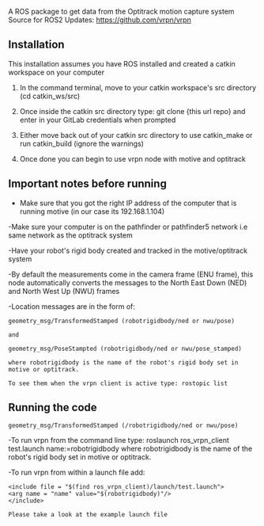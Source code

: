 A ROS package to get data from the Optitrack motion capture system
Source for ROS2 Updates: 
https://github.com/vrpn/vrpn 

Installation
------------

This installation assumes you have ROS installed and created a catkin workspace on your computer

1. In the command terminal, move to your catkin workspace's src directory (cd catkin_ws/src)

2. Once inside the catkin src directory type: git clone {this url repo}
	and enter in your GitLab credentials when prompted

3. Either move back out of your catkin src directory to use catkin_make or run catkin_build (ignore the warnings)

4. Once done you can begin to use vrpn node with motive and optitrack


Important notes before running
---------------

- Make sure that you got the right IP address of the computer that is running motive (in our case its 192.168.1.104)

-Make sure your computer is on the pathfinder or pathfinder5 network i.e same network as the optitrack system

-Have your robot's rigid body created and tracked in the motive/optitrack system

-By default the measurements come in the camera frame (ENU frame), this node automatically converts the messages to the  North East Down (NED) and North West Up (NWU) frames


-Location messages are in the form of:

	geometry_msg/TransformedStamped (robotrigidbody/ned or nwu/pose)

	and

	geometry_msg/PoseStampted (robotrigidbody/ned or nwu/pose_stamped)

	where robotrigidbody is the name of the robot's rigid body set in motive or optitrack.

	To see them when the vrpn client is active type: rostopic list


Running the code
----------------

	geometry_msg/TransformedStamped (/robotrigidbody/ned or nwu/pose)

-To run vrpn from the command line type: roslaunch ros_vrpn_client test.launch name:=robotrigidbody
	where robotrigidbody is the name of the robot's rigid body set in motive or optitrack.

-To run vrpn from within a launch file add:

	<include file = "$(find ros_vrpn_client)/launch/test.launch">
    <arg name = "name" value="$(robotrigidbody)"/>
	</include>

	Please take a look at the example launch file
